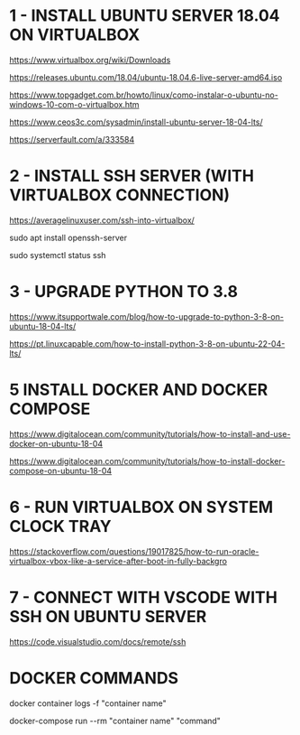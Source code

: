 # 1 - INSTALL UBUNTU SERVER 18.04 ON VIRTUALBOX

https://www.virtualbox.org/wiki/Downloads

https://releases.ubuntu.com/18.04/ubuntu-18.04.6-live-server-amd64.iso

https://www.topgadget.com.br/howto/linux/como-instalar-o-ubuntu-no-windows-10-com-o-virtualbox.htm

https://www.ceos3c.com/sysadmin/install-ubuntu-server-18-04-lts/

https://serverfault.com/a/333584


# 2 - INSTALL SSH SERVER (WITH VIRTUALBOX CONNECTION)

https://averagelinuxuser.com/ssh-into-virtualbox/

sudo apt install openssh-server

sudo systemctl status ssh


# 3 - UPGRADE PYTHON TO 3.8

https://www.itsupportwale.com/blog/how-to-upgrade-to-python-3-8-on-ubuntu-18-04-lts/

https://pt.linuxcapable.com/how-to-install-python-3-8-on-ubuntu-22-04-lts/


# 5 INSTALL DOCKER AND DOCKER COMPOSE

https://www.digitalocean.com/community/tutorials/how-to-install-and-use-docker-on-ubuntu-18-04

https://www.digitalocean.com/community/tutorials/how-to-install-docker-compose-on-ubuntu-18-04


# 6 - RUN VIRTUALBOX ON SYSTEM CLOCK TRAY

https://stackoverflow.com/questions/19017825/how-to-run-oracle-virtualbox-vbox-like-a-service-after-boot-in-fully-backgro


# 7 - CONNECT WITH VSCODE WITH SSH ON UBUNTU SERVER

https://code.visualstudio.com/docs/remote/ssh


# DOCKER COMMANDS

docker container logs -f "container name"

docker-compose run --rm "container name" "command"
